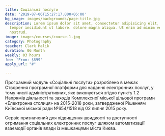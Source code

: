 ```yaml
---
title: Соціальні послуги
date: '2019-07-06T15:27:17.000+06:00'
bg_image: images/backgrounds/page-title.jpg
description: Lorem ipsum dolor sit amet, consectetur adipisicing elit, sed do eiusmod
  tempor incididunt ut labore. dolore magna aliqua. Ut enim ad minim veniam, quis
  nostrud.
image: images/courses/course-1.jpg
category: Photography
teacher: Clark Malik
duration: 06 Month
weekly: 03 hours
fee: 'From: $699'
apply_url: "#"

---
```

Програмний модуль «Соціальні послуги» розроблено в межах Створення програмної платформи для надання електронних послуг, у тому числі адміністративних, яке виконується згідно пункту 1.2 Напрямів діяльності та заходів Комплексної міської цільової програми «Електронна столиця» на 2015-2018 роки, затвердженої Рішенням Київської міської ради №654/1518 від 02 липня 2015 року.

Сервіс призначений для підвищення швидкості та доступності отримання соціальних електронних послуг шляхом автоматизації взаємодії органів влади із мешканцями міста Києва.</p>